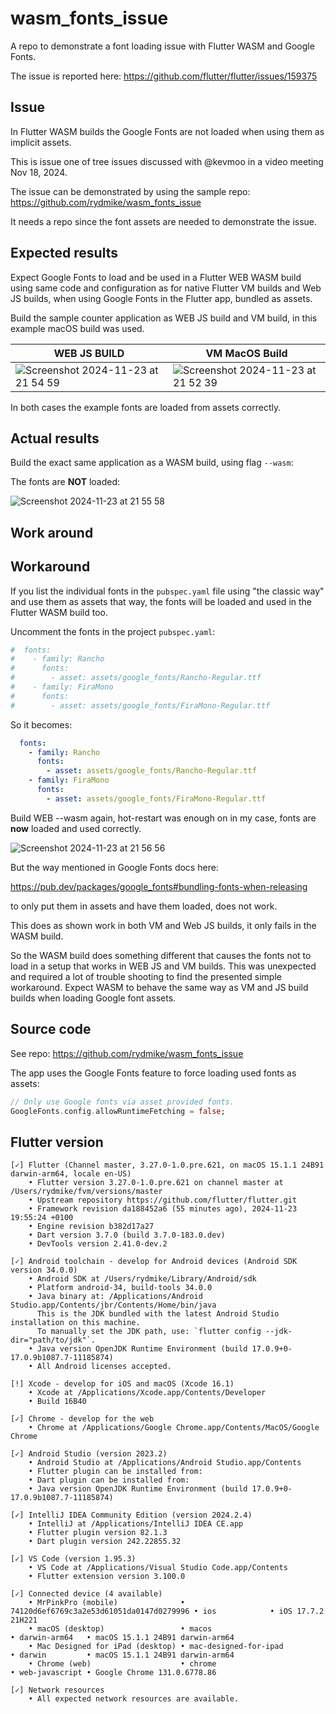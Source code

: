 # wasm_fonts_issue

A repo to demonstrate a font loading issue with Flutter WASM and 
Google Fonts.

The issue is reported here: https://github.com/flutter/flutter/issues/159375

## Issue

In Flutter WASM builds the Google Fonts are not loaded when using them as implicit assets.

This is issue one of tree issues discussed with @kevmoo in a video meeting Nov 18, 2024.

The issue can be demonstrated by using the sample repo: https://github.com/rydmike/wasm_fonts_issue

It needs a repo since the font assets are needed to demonstrate the issue.

## Expected results

Expect Google Fonts to load and be used in a Flutter WEB WASM build using same code and configuration as for native Flutter VM builds and Web JS builds, when using Google Fonts in the Flutter app, bundled as assets.

Build the sample counter application as WEB JS build and VM build, in this example macOS build was used.

| WEB JS BUILD                                                                                                          | VM MacOS Build                                                                                                         |
|-----------------------------------------------------------------------------------------------------------------------|------------------------------------------------------------------------------------------------------------------------|
| ![Screenshot 2024-11-23 at 21 54 59](https://github.com/user-attachments/assets/c6d830d4-a721-4a99-9a0a-52c4e1dd2935) | ![Screenshot 2024-11-23 at 21 52 39](https://github.com/user-attachments/assets/b8de6f63-15ef-4914-82b3-0519d852b28e)  |

In both cases the example fonts are loaded from assets correctly.


## Actual results

Build the exact same application as a WASM build, using flag `--wasm`:

The fonts are **NOT** loaded:

![Screenshot 2024-11-23 at 21 55 58](https://github.com/user-attachments/assets/b3e3e86b-8953-4fe7-a526-7b078ec6ffe3)





## Work around

## Workaround

If you list the individual fonts in the `pubspec.yaml` file using "the classic way" and use them as assets that way, the fonts will be loaded and used in the Flutter WASM build too.

Uncomment the fonts in the project `pubspec.yaml`:

```yaml
#  fonts:
#    - family: Rancho
#      fonts:
#        - asset: assets/google_fonts/Rancho-Regular.ttf
#    - family: FiraMono
#      fonts:
#        - asset: assets/google_fonts/FiraMono-Regular.ttf
```

So it becomes:

```yaml
  fonts:
    - family: Rancho
      fonts:
        - asset: assets/google_fonts/Rancho-Regular.ttf
    - family: FiraMono
      fonts:
        - asset: assets/google_fonts/FiraMono-Regular.ttf
```

Build WEB --wasm again, hot-restart was enough on in my case, fonts are **now** loaded and used correctly.

![Screenshot 2024-11-23 at 21 56 56](https://github.com/user-attachments/assets/23eb0627-70fd-4e50-ae4f-2302119efbeb)


But the way mentioned in Google Fonts docs here:

https://pub.dev/packages/google_fonts#bundling-fonts-when-releasing

to only put them in assets and have them loaded, does not work.

This does as shown work in both VM and Web JS builds, it only fails in the WASM build.

So the WASM build does something different that causes the fonts not to load in a setup that works in WEB JS and VM builds. This was unexpected and required a lot of trouble shooting to find the presented simple workaround. Expect WASM to behave the same way as VM and JS build builds when loading Google font assets.

## Source code

See repo: https://github.com/rydmike/wasm_fonts_issue

The app uses the Google Fonts feature to force loading used fonts as assets:

```dart
// Only use Google fonts via asset provided fonts.
GoogleFonts.config.allowRuntimeFetching = false;
```

## Flutter version

```consle
[✓] Flutter (Channel master, 3.27.0-1.0.pre.621, on macOS 15.1.1 24B91 darwin-arm64, locale en-US)
    • Flutter version 3.27.0-1.0.pre.621 on channel master at /Users/rydmike/fvm/versions/master
    • Upstream repository https://github.com/flutter/flutter.git
    • Framework revision da188452a6 (55 minutes ago), 2024-11-23 19:55:24 +0100
    • Engine revision b382d17a27
    • Dart version 3.7.0 (build 3.7.0-183.0.dev)
    • DevTools version 2.41.0-dev.2

[✓] Android toolchain - develop for Android devices (Android SDK version 34.0.0)
    • Android SDK at /Users/rydmike/Library/Android/sdk
    • Platform android-34, build-tools 34.0.0
    • Java binary at: /Applications/Android Studio.app/Contents/jbr/Contents/Home/bin/java
      This is the JDK bundled with the latest Android Studio installation on this machine.
      To manually set the JDK path, use: `flutter config --jdk-dir="path/to/jdk"`.
    • Java version OpenJDK Runtime Environment (build 17.0.9+0-17.0.9b1087.7-11185874)
    • All Android licenses accepted.

[!] Xcode - develop for iOS and macOS (Xcode 16.1)
    • Xcode at /Applications/Xcode.app/Contents/Developer
    • Build 16B40

[✓] Chrome - develop for the web
    • Chrome at /Applications/Google Chrome.app/Contents/MacOS/Google Chrome

[✓] Android Studio (version 2023.2)
    • Android Studio at /Applications/Android Studio.app/Contents
    • Flutter plugin can be installed from:
    • Dart plugin can be installed from:
    • Java version OpenJDK Runtime Environment (build 17.0.9+0-17.0.9b1087.7-11185874)

[✓] IntelliJ IDEA Community Edition (version 2024.2.4)
    • IntelliJ at /Applications/IntelliJ IDEA CE.app
    • Flutter plugin version 82.1.3
    • Dart plugin version 242.22855.32

[✓] VS Code (version 1.95.3)
    • VS Code at /Applications/Visual Studio Code.app/Contents
    • Flutter extension version 3.100.0

[✓] Connected device (4 available)
    • MrPinkPro (mobile)              • 74120d6ef6769c3a2e53d61051da0147d0279996 • ios            • iOS 17.7.2 21H221
    • macOS (desktop)                 • macos                                    • darwin-arm64   • macOS 15.1.1 24B91 darwin-arm64
    • Mac Designed for iPad (desktop) • mac-designed-for-ipad                    • darwin         • macOS 15.1.1 24B91 darwin-arm64
    • Chrome (web)                    • chrome                                   • web-javascript • Google Chrome 131.0.6778.86

[✓] Network resources
    • All expected network resources are available.

```

